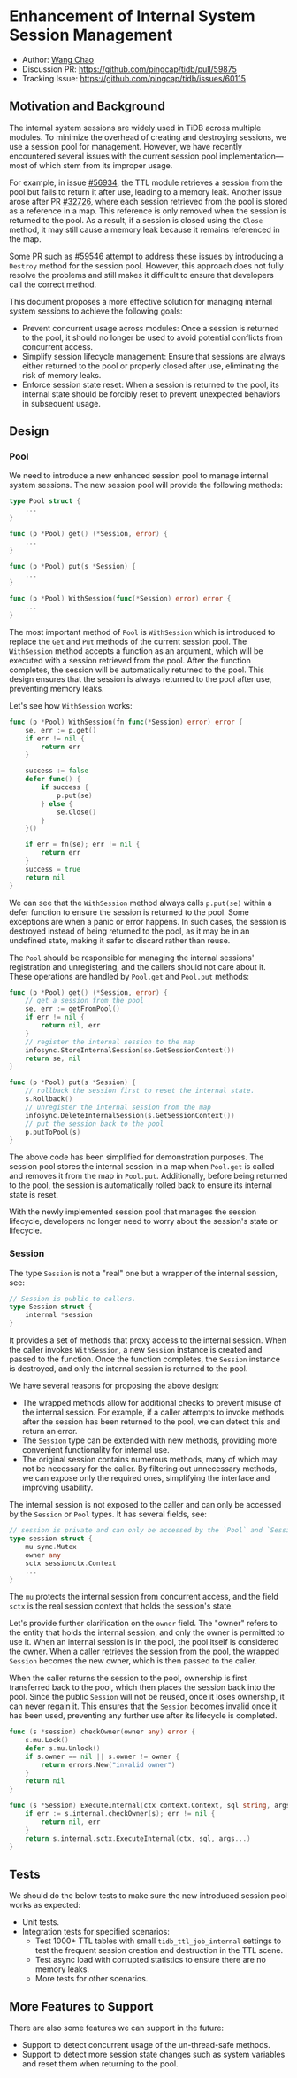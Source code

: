 # Enhancement of Internal System Session Management

- Author: [Wang Chao](https://github.com/lcwangchao)
- Discussion PR: <https://github.com/pingcap/tidb/pull/59875>
- Tracking Issue: <https://github.com/pingcap/tidb/issues/60115>

## Motivation and Background

The internal system sessions are widely used in TiDB across multiple modules. To minimize the overhead of creating and destroying sessions, we use a session pool for management. However, we have recently encountered several issues with the current session pool implementation—most of which stem from its improper usage.

For example, in issue [#56934](https://github.com/pingcap/tidb/issues/56934), the TTL module retrieves a session from the pool but fails to return it after use, leading to a memory leak. Another issue arose after PR [#32726](https://github.com/pingcap/tidb/pull/32726), where each session retrieved from the pool is stored as a reference in a map. This reference is only removed when the session is returned to the pool. As a result, if a session is closed using the `Close` method, it may still cause a memory leak because it remains referenced in the map.

Some PR such as [#59546](https://github.com/pingcap/tidb/pull/59546) attempt to address these issues by introducing a `Destroy` method for the session pool. However, this approach does not fully resolve the problems and still makes it difficult to ensure that developers call the correct method.

This document proposes a more effective solution for managing internal system sessions to achieve the following goals:

- Prevent concurrent usage across modules: Once a session is returned to the pool, it should no longer be used to avoid potential conflicts from concurrent access.
- Simplify session lifecycle management: Ensure that sessions are always either returned to the pool or properly closed after use, eliminating the risk of memory leaks.
- Enforce session state reset: When a session is returned to the pool, its internal state should be forcibly reset to prevent unexpected behaviors in subsequent usage.

## Design

### Pool

We need to introduce a new enhanced session pool to manage internal system sessions. The new session pool will provide the following methods:

```go
type Pool struct {
    ...
}

func (p *Pool) get() (*Session, error) {
    ...
}

func (p *Pool) put(s *Session) {
    ...
}

func (p *Pool) WithSession(func(*Session) error) error {
    ...
}
```

The most important method of `Pool` is `WithSession` which is introduced to replace the `Get` and `Put` methods of the current session pool. The `WithSession` method accepts a function as an argument, which will be executed with a session retrieved from the pool. After the function completes, the session will be automatically returned to the pool. This design ensures that the session is always returned to the pool after use, preventing memory leaks.

Let's see how `WithSession` works:

```go
func (p *Pool) WithSession(fn func(*Session) error) error {
    se, err := p.get()
    if err != nil {
        return err
    }

    success := false
    defer func() {
        if success {
            p.put(se)
        } else {
            se.Close()
        }
    }()

    if err = fn(se); err != nil {
        return err
    }
    success = true
    return nil
}
```

We can see that the `WithSession` method always calls `p.put(se)` within a defer function to ensure the session is returned to the pool. Some exceptions are when a panic or error happens. In such cases, the session is destroyed instead of being returned to the pool, as it may be in an undefined state, making it safer to discard rather than reuse.

The `Pool` should be responsible for managing the internal sessions' registration and unregistering, and the callers should not care about it. These operations are handled by `Pool.get` and `Pool.put` methods:

```go
func (p *Pool) get() (*Session, error) {
    // get a session from the pool
    se, err := getFromPool()
    if err != nil {
        return nil, err
    }
    // register the internal session to the map
    infosync.StoreInternalSession(se.GetSessionContext())
    return se, nil
}

func (p *Pool) put(s *Session) {
    // rollback the session first to reset the internal state.
    s.Rollback()
    // unregister the internal session from the map
    infosync.DeleteInternalSession(s.GetSessionContext())
    // put the session back to the pool
    p.putToPool(s)
}
```

The above code has been simplified for demonstration purposes. The session pool stores the internal session in a map when `Pool.get` is called and removes it from the map in `Pool.put`. Additionally, before being returned to the pool, the session is automatically rolled back to ensure its internal state is reset.

With the newly implemented session pool that manages the session lifecycle, developers no longer need to worry about the session's state or lifecycle. 

### Session

The type `Session` is not a "real" one but a wrapper of the internal session, see:

```go
// Session is public to callers.
type Session struct {
    internal *session
}
```

It provides a set of methods that proxy access to the internal session. When the caller invokes `WithSession`, a new `Session` instance is created and passed to the function. Once the function completes, the `Session` instance is destroyed, and only the internal session is returned to the pool.

We have several reasons for proposing the above design:

- The wrapped methods allow for additional checks to prevent misuse of the internal session. For example, if a caller attempts to invoke methods after the session has been returned to the pool, we can detect this and return an error.
- The `Session` type can be extended with new methods, providing more convenient functionality for internal use.
- The original session contains numerous methods, many of which may not be necessary for the caller. By filtering out unnecessary methods, we can expose only the required ones, simplifying the interface and improving usability.

The internal session is not exposed to the caller and can only be accessed by the `Session` or `Pool` types. It has several fields, see:

```go
// session is private and can only be accessed by the `Pool` and `Session`.
type session struct {
    mu sync.Mutex
    owner any
    sctx sessionctx.Context
    ...
}
```

The `mu` protects the internal session from concurrent access, and the field `sctx` is the real session context that holds the session's state. 

Let's provide further clarification on the `owner` field. The "owner" refers to the entity that holds the internal session, and only the owner is permitted to use it. When an internal session is in the pool, the pool itself is considered the owner. When a caller retrieves the session from the pool, the wrapped `Session` becomes the new owner, which is then passed to the caller.

When the caller returns the session to the pool, ownership is first transferred back to the pool, which then places the session back into the pool. Since the public `Session` will not be reused, once it loses ownership, it can never regain it. This ensures that the `Session` becomes invalid once it has been used, preventing any further use after its lifecycle is completed.

```go
func (s *session) checkOwner(owner any) error {
    s.mu.Lock()
    defer s.mu.Unlock()
    if s.owner == nil || s.owner != owner {
        return errors.New("invalid owner")
    }
    return nil
}

func (s *Session) ExecuteInternal(ctx context.Context, sql string, args ...any) (sqlexec.RecordSet, error) {
    if err := s.internal.checkOwner(s); err != nil {
        return nil, err
    }
    return s.internal.sctx.ExecuteInternal(ctx, sql, args...)
}
```

## Tests

We should do the below tests to make sure the new introduced session pool works as expected:

- Unit tests.
- Integration tests for specified scenarios:
  - Test 1000+ TTL tables with small `tidb_ttl_job_internal` settings to test the frequent session creation and destruction in the TTL scene.
  - Test async load with corrupted statistics to ensure there are no memory leaks.
  - More tests for other scenarios.

## More Features to Support

There are also some features we can support in the future:

- Support to detect concurrent usage of the un-thread-safe methods.
- Support to detect more session state changes such as system variables and reset them when returning to the pool.
